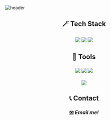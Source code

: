 ![header](https://capsule-render.vercel.app/api?type=venom&color=auto&height=300&section=header&text=Sam%20Lee&fontSize=90&animation=fadeIn&fontColor=777777&stroke=FFFFFF)

<h2 align="center">🪄 Tech Stack</h2>
<h3 align="center">

  <img src="https://img.shields.io/badge/CSharp-skyblue?style=flat-square&logo=csharp&logoColor=512BD4"/></a>
  <img src="https://img.shields.io/badge/Swift-gray?style=flat-square&logo=swift&logoColor=F05138"/></a>
  <img src="https://img.shields.io/badge/React-navy?style=flat-square&logo=react&logoColor=#61DAFB"/></a>

</h3>


<h2 align="center"> 🔧 Tools </h2>
<h3 align="center">
    <img src="https://img.shields.io/badge/Unity-FFFFFF?style=flat-square&logo=unity&logoColor=black"/></a>
    <img src="https://img.shields.io/badge/Xcode-147EFB?style=flat-square&logo=xcode&logoColor=white"/></a>
    <img src="https://img.shields.io/badge/VScode-22d3d5?style=flat-square&logo=visualstudiocode&logoColor=007ACC"/></a>
</br>
</br>
    <img src="https://img.shields.io/badge/TortoiseSVN-809CC9?style=flat-square&logo=subversion&logoColor=white"/></a>
</h3>


<h2 align=center> 📞 Contact </h2>
<h3 align=center>

[✉](mailto:sangha.sam.lee@gmail.com) <span style="font-size:16px">*Email me!*</span>

</h3>

